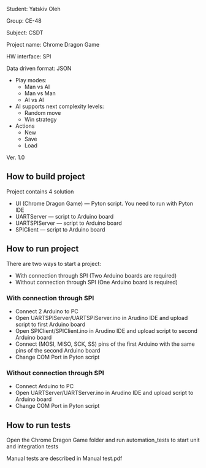 Student: Yatskiv Oleh

Group: CE-48

Subject: CSDT


Project name: Chrome Dragon Game

HW interface: SPI

Data driven format: JSON

* Play modes:
	* Man vs AI
	* Man vs Man
	* AI vs AI
* AI supports next complexity levels:
	* Random move
	* Win strategy
* Actions
	* New
	* Save
	* Load
	
Ver. 1.0

## How to build project
Project contains 4 solution
* UI (Chrome Dragon Game) — Pyton script. You need to run with Pyton IDE
* UARTServer — script to Arduino board
* UARTSPIServer — script to Arduino board
* SPIClient — script to Arduino board

## How to run project
There are two ways to start a project:
* With connection through SPI (Two Arduino boards are required)
* Without connection through SPI (One Arduino board is required)

### With connection through SPI
* Connect 2 Arduino to PC
* Open UARTSPIServer/UARTSPIServer.ino in Arudino IDE and upload script to first Arduino board
* Open SPIClient/SPIClient.ino in Arudino IDE and upload script to second Arduino board
* Connect (MOSI, MISO, SCK, SS) pins of the first Arduino with the same pins of the second Arduino board
* Change COM Port in Pyton script

### Without connection through SPI
* Connect Arduino to PC
* Open UARTServer/UARTServer.ino in Arudino IDE and upload script to Arduino board
* Change COM Port in Pyton script

## How to run tests
Open the Chrome Dragon Game folder and run automation_tests to start unit and integration tests

Manual tests are described in Manual test.pdf



